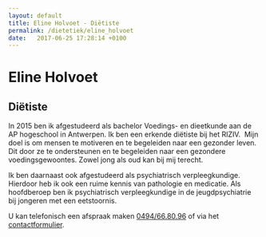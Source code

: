 ```yaml
---
layout: default
title: Eline Holvoet - Diëtiste
permalink: /dietetiek/eline_holvoet
date:   2017-06-25 17:28:14 +0100
---
```



# Eline Holvoet 

## Diëtiste  

<!-- <picture class="portret">
	<source srcset="/img/Eline_desktop_300x391.jpg" media="(min-width: 769px)">
	<img srcset="/img/Eline_mobile_404x290.jpg" alt="Eline Holvoet">
</picture> -->

In 2015 ben ik afgestudeerd als bachelor Voedings- en dieetkunde aan de AP hogeschool in Antwerpen. Ik ben een erkende diëtiste bij het RIZIV.  
Mijn doel is om mensen te motiveren en te begeleiden naar een gezonder leven.  
Dit door ze te ondersteunen en te begeleiden naar een gezondere voedingsgewoontes. Zowel jong als oud kan bij mij terecht.  

Ik ben daarnaast ook afgestudeerd als psychiatrisch verpleegkundige. Hierdoor heb ik ook een ruime kennis van pathologie en medicatie. Als hoofdberoep ben ik psychiatrisch verpleegkundige in de jeugdpsychiatrie bij jongeren met een eetstoornis.  

  
U kan telefonisch een afspraak maken <a href="tel:+32494668096" itemprop="telephone">0494/66.80.96</a> of via het [contactformulier](/contact.html). 

